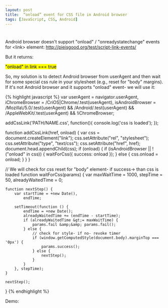 ```yaml
---
layout: post
title:  “onload” event for CSS file in Android browser
tags: [JavaScript, CSS, Android]
---
```


#

<p><span>Android browser doesn't support "onload" / "onreadystatechange" events for &lt;link&gt; element: <a target="_blank" href="http://pieisgood.org/test/script-link-events/">http://pieisgood.org/test/script-link-events/</a></span></p>
<p>But it returns:</p>
<mark>"onload" in link === true</mark>
<p>So, my solution is to detect Android browser from userAgent and then wait for some special css rule in your stylesheet (e.g., reset for "body" margins).<br />If it's not Android browser and it supports "onload" event- we will use it:</p>
<div class="more"></div>
{% highlight javascript %}
var userAgent = navigator.userAgent,
    iChromeBrowser = /CriOS|Chrome/.test(userAgent),
    isAndroidBrowser = /Mozilla\/5.0/.test(userAgent) &amp;&amp; /Android/.test(userAgent) &amp;&amp; /AppleWebKit/.test(userAgent) &amp;&amp; !iChromeBrowser; 

addCssLink('PATH/NAME.css', function(){
    console.log('css is loaded');
});

function addCssLink(href, onload) {
    var css = document.createElement("link");
    css.setAttribute("rel", "stylesheet");
    css.setAttribute("type", "text/css");
    css.setAttribute("href", href);
    document.head.appendChild(css);
    if (onload) {
        if (isAndroidBrowser || !("onload" in css)) {
            waitForCss({
                success: onload
            });
        } else {
            css.onload = onload;
        }
    }
}

// We will check for css reset for "body" element- if success-&gt; than css is loaded
function waitForCss(params) {
    var maxWaitTime = 1000,
        stepTime = 50,
        alreadyWaitedTime = 0;

    function nextStep() {
        var startTime = +new Date(),
            endTime;

        setTimeout(function () {
            endTime = +new Date();
            alreadyWaitedTime += (endTime - startTime);
            if (alreadyWaitedTime &gt;= maxWaitTime) {
                params.fail &amp;&amp; params.fail();
            } else {
                // check for style- if no- revoke timer
                if (window.getComputedStyle(document.body).marginTop === '0px') {
                    params.success();
                } else {
                    nextStep();
                }
            }
        }, stepTime);
    }

    nextStep();
}
{% endhighlight %}
<p>
    <span>Demo:&nbsp;</span>
    <span data-height="250" data-theme-id="178" data-slug-hash="AuCtH" data-user="malyw" data-default-tab="result" class="codepen"></span>
</p>